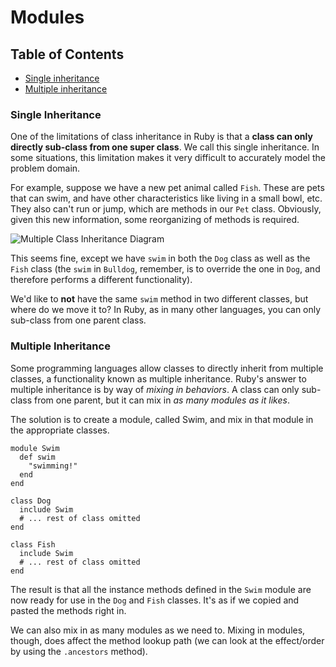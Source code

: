 # Modules

## Table of Contents
- [Single inheritance](#single-inheritance)
- [Multiple inheritance](#multiple-inheritance)

### Single Inheritance
One of the limitations of class inheritance in Ruby is that a __class can only directly sub-class from one super class__. We call this single inheritance. In some situations, this limitation makes it very difficult to accurately model the problem domain. 

For example, suppose we have a new pet animal called `Fish`. These are pets that can swim, and have other characteristics like living in a small bowl, etc. They also can't run or jump, which are methods in our `Pet` class. Obviously, given this new information, some reorganizing of methods is required. 

![Multiple Class Inheritance Diagram](https://d1b1wr57ag5rdp.cloudfront.net/images/oop/lesson2/module_class_hierarchy.png)

This seems fine, except we have `swim` in both the `Dog` class as well as the `Fish` class (the `swim` in `Bulldog`, remember, is to override the one in `Dog`, and therefore performs a different functionality). 

We'd like to __not__ have the same `swim` method in two different classes, but where do we move it to? In Ruby, as in many other languages, you can only sub-class from one parent class.

### Multiple Inheritance
Some programming languages allow classes to directly inherit from multiple classes, a functionality known as multiple inheritance. Ruby's answer to multiple inheritance is by way of _mixing in behaviors_. A class can only sub-class from one parent, but it can mix in *as many modules as it likes*.

The solution is to create a module, called Swim, and mix in that module in the appropriate classes.
```
module Swim
  def swim
    "swimming!"
  end
end

class Dog
  include Swim
  # ... rest of class omitted
end

class Fish
  include Swim
  # ... rest of class omitted
end
```
The result is that all the instance methods defined in the `Swim` module are now ready for use in the `Dog` and `Fish` classes. It's as if we copied and pasted the methods right in. 

We can also mix in as many modules as we need to. Mixing in modules, though, does affect the method lookup path (we can look at the effect/order by using the `.ancestors` method).
